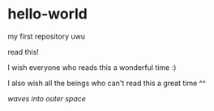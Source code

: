 # hello-world
my first repository uwu

read this!

I wish everyone who reads this a wonderful time :)

I also wish all the beings who can't read this a great time ^^

*waves into outer space*
